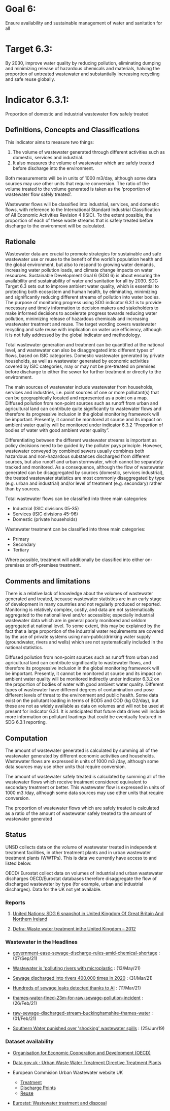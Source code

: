 


# Goal 6:
Ensure availability and sustainable management of water and sanitation for all

# Target 6.3:
By 2030, improve water quality by reducing pollution, eliminating dumping and minimizing
release of hazardous chemicals and materials, halving the proportion of untreated wastewater and
substantially increasing recycling and safe reuse globally.

# Indicator 6.3.1: 
Proportion of domestic and industrial wastewater flow safely treated

## Definitions, Concepts and Classifications
This indicator aims to measure two things:
1. The volume of wastewater generated through different activities such as domestic, services and industrial.
2. It also measures the volume of wastewater which are safely treated before discharge into the environment.

Both measurements will be in units of 1000 m3/day, although some data sources may use other units that require conversion. The ratio of the volume treated to the volume generated is taken as the ‘proportion of wastewater flow safely treated’. 

Wastewater flows will be classified into industrial, services, and domestic flows, with reference to the International Standard Industrial Classification of All Economic Activities Revision 4 (ISIC). To the extent possible, the proportion of each of these waste streams that is safely treated before discharge to the environment will be calculated.

## Rationale
Wastewater data are crucial to promote strategies for sustainable and safe wastewater use or reuse to the benefit of the world’s population health and the global environment, but also to respond to growing water demands, increasing water pollution loads, and climate change impacts on water
resources.
Sustainable Development Goal 6 (SDG 6) is about ensuring the availability and sustainability of water and sanitation for all by 2030. SDG Target 6.3 sets out to improve ambient water quality, which is essential to protecting both ecosystem and human health, by eliminating, minimizing and significantly reducing different streams of pollution into water bodies.
The purpose of monitoring progress using SDG indicator 6.3.1 is to provide necessary and timely information to decision makers and stakeholders to make informed decisions to accelerate progress towards reducing water pollution, minimizing release of hazardous chemicals and increasing wastewater treatment and reuse. The target wording covers wastewater recycling and safe reuse with implication on water use efficiency, although it is not fully addressed by the global indicator and methodology.

Total wastewater generation and treatment can be quantified at the national level, and wastewater can also be disaggregated into different types of flows, based on ISIC categories. Domestic wastewater generated by private households, as well as wastewater generated by economic activities covered by ISIC categories, may or may not be pre-treated on premises before discharge to either the sewer for further treatment or directly to the environment.

The main sources of wastewater include wastewater from households, services and industries, i.e. point sources of one or more pollutant(s) that can be geographically located and represented as a point on a map. Diffused pollution from non-point sources such as runoff from urban and agricultural land can contribute quite significantly to wastewater flows and therefore its progressive inclusion in the global monitoring framework will be important. Presently, it cannot be monitored at source and its impact on ambient water quality will be monitored under indicator 6.3.2 “Proportion of bodies of water with good ambient water quality”.

Differentiating between the different wastewater streams is important as policy decisions need to be guided by the polluter pays principle. However, wastewater conveyed by combined sewers usually combines both hazardous and non-hazardous substances discharged from different sources, but also runoff and urban stormwater, which cannot be separately tracked and monitored. As a consequence, although the flow of wastewater generated can be disaggregated by sources (domestic, services industrial), the treated wastewater statistics are most commonly disaggregated by type (e.g. urban and industrial) and/or level of treatment (e.g. secondary) rather than by sources.

Total wastewater flows can be classified into three main categories:
* Industrial (ISIC divisions 05-35)
* Services (ISIC divisions 45-96)
* Domestic (private households)

Wastewater treatment can be classified into three main categories:
* Primary
* Secondary
* Tertiary

Where possible, treatment will additionally be classified into either on-premises or off-premises treatment. 

## Comments and limitations
There is a relative lack of knowledge about the volumes of wastewater generated and treated, because wastewater statistics are in an early stage of development in many countries and not regularly produced or reported. Monitoring is relatively complex, costly, and data are not systematically aggregated to the national level and/or accessible; especially industrial wastewater data which are in general poorly monitored and seldom aggregated at national level. To some extent, this may be explained by the fact that a large proportion of the industrial water requirements are covered by the use of private systems using non-public/drinking water supply (groundwater, rivers and wells) which are not systematically included in the national statistics.

Diffused pollution from non-point sources such as runoff from urban and agricultural land can contribute significantly to wastewater flows, and therefore its progressive inclusion in the global monitoring framework will be important. Presently, it cannot be monitored at source and its impact on ambient water quality will be monitored indirectly under indicator 6.3.2 on the proportion of bodies of water with good ambient water quality. Different types of wastewater have different degrees of contamination and pose different levels of threat to the environment and public health. Some data exist on the pollutant loading in terms of BOD5 and COD (kg O2/day), but these are not as widely available as data on volumes and will not be used at present for indicator 6.3.1. It is anticipated that future data drives will include more information on pollutant loadings that could be eventually featured in SDG 6.3.1 reporting.

## Computation

The amount of wastewater generated is calculated by summing all of the wastewater generated by different economic activities and households. Wastewater flows are expressed in units of 1000 m3 /day, although some data sources may use other units that require conversion. 

The amount of wastewater safely treated is calculated by summing all of the wastewater flows which receive treatment considered equivalent to secondary treatment or better. This wastewater flow is expressed in units of 1000 m3 /day, although some data sources may use other units that require conversion.

The proportion of wastewater flows which are safely treated is calculated as a ratio of the amount of
wastewater safely treated to the amount of wastewater generated


## Status

UNSD collects data on the volume of wastewater treated in independent treatment facilities, in other treatment plants and in urban wastewater treatment plants (WWTPs). This is data we currently have access to and listed below.

OECD/ Eurostat collect data on volumes of industrial and urban wastewater discharges OECD/Eurostat databases therefore disaggregate the flow of discharged wastewater by type (for example, urban and industrial discharges). Data for the UK not yet available.

### Reports

1. [United Nations: SDG 6 snapshot in United Kingdom Of Great Britain And Northern Ireland](https://www.unwater.org/publications/progress-on-wastewater-treatment-631-2021-update/)


2. [Defra: Waste water treatment inthe United Kingdom – 2012](https://assets.publishing.service.gov.uk/government/uploads/system/uploads/attachment_data/file/69592/pb13811-waste-water-2012.pdf) 


### Wastewater in the Headlines

* [government-ease-sewage-discharge-rules-amid-chemical-shortage](https://www.theguardian.com/politics/2021/sep/07/government-ease-sewage-discharge-rules-amid-chemical-shortage) : (07/Sep/21)

* [Wastewater is 'polluting rivers with microplastic](https://www.bbc.co.uk/news/science-environment-57092135) : (13/May/21)

* [Sewage discharged into rivers 400,000 times in 2020](https://www.bbc.co.uk/news/science-environment-56590219) : (31/Mar/21)

* [Hundreds of sewage leaks detected thanks to AI](https://www.bbc.co.uk/news/science-environment-56351501) : (11/Mar/21)

* [thames-water-fined-23m-for-raw-sewage-pollution-incident](https://www.theguardian.com/environment/2021/feb/26/thames-water-fined-23m-for-raw-sewage-pollution-incident) : (26/Feb/21)

* [raw-sewage-discharged-stream-buckinghamshire-thames-water](https://www.theguardian.com/environment/2021/feb/01/raw-sewage-discharged-stream-buckinghamshire-thames-water) : (01/Feb/21)

* [Southern Water punished over 'shocking' wastewater spills](https://www.bbc.co.uk/news/business-48755329) : (25/Jun/19)


### Dataset availability

* [Organisation for Economic Cooperation and Development (OECD)](https://stats.oecd.org/viewhtml.aspx?datasetcode=WATER_TREAT&lang=en)

* [Data.gov.uk : Urban Waste Water Treatment Directive Treatment Plants](https://data.gov.uk/dataset/0f76a1c3-1368-476b-a4df-7ef32bfd9a8b/urban-waste-water-treatment-directive-treatment-plants)

* European Commision Urban Wastewater website UK
  * [Treatment](https://uwwtd.eu/United-Kingdom/uwwtps/treatment)
  * [Discharge Points](https://uwwtd.eu/United-Kingdom/discharge-points)
  * [Reuse](https://uwwtd.eu/United-Kingdom/discharge-points/reuse)

* [Eurostat: Wastewater treatment and disposal](https://ec.europa.eu/eurostat/statistics-explained/index.php?title=Water_statistics#Wastewater_treatment_and_disposal)






